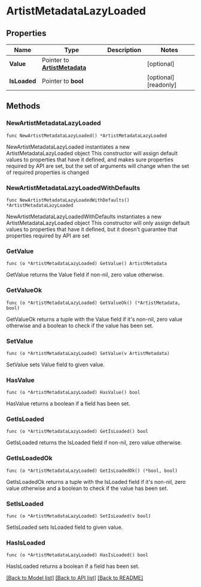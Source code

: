 # ArtistMetadataLazyLoaded

## Properties

Name | Type | Description | Notes
------------ | ------------- | ------------- | -------------
**Value** | Pointer to [**ArtistMetadata**](ArtistMetadata.md) |  | [optional] 
**IsLoaded** | Pointer to **bool** |  | [optional] [readonly] 

## Methods

### NewArtistMetadataLazyLoaded

`func NewArtistMetadataLazyLoaded() *ArtistMetadataLazyLoaded`

NewArtistMetadataLazyLoaded instantiates a new ArtistMetadataLazyLoaded object
This constructor will assign default values to properties that have it defined,
and makes sure properties required by API are set, but the set of arguments
will change when the set of required properties is changed

### NewArtistMetadataLazyLoadedWithDefaults

`func NewArtistMetadataLazyLoadedWithDefaults() *ArtistMetadataLazyLoaded`

NewArtistMetadataLazyLoadedWithDefaults instantiates a new ArtistMetadataLazyLoaded object
This constructor will only assign default values to properties that have it defined,
but it doesn't guarantee that properties required by API are set

### GetValue

`func (o *ArtistMetadataLazyLoaded) GetValue() ArtistMetadata`

GetValue returns the Value field if non-nil, zero value otherwise.

### GetValueOk

`func (o *ArtistMetadataLazyLoaded) GetValueOk() (*ArtistMetadata, bool)`

GetValueOk returns a tuple with the Value field if it's non-nil, zero value otherwise
and a boolean to check if the value has been set.

### SetValue

`func (o *ArtistMetadataLazyLoaded) SetValue(v ArtistMetadata)`

SetValue sets Value field to given value.

### HasValue

`func (o *ArtistMetadataLazyLoaded) HasValue() bool`

HasValue returns a boolean if a field has been set.

### GetIsLoaded

`func (o *ArtistMetadataLazyLoaded) GetIsLoaded() bool`

GetIsLoaded returns the IsLoaded field if non-nil, zero value otherwise.

### GetIsLoadedOk

`func (o *ArtistMetadataLazyLoaded) GetIsLoadedOk() (*bool, bool)`

GetIsLoadedOk returns a tuple with the IsLoaded field if it's non-nil, zero value otherwise
and a boolean to check if the value has been set.

### SetIsLoaded

`func (o *ArtistMetadataLazyLoaded) SetIsLoaded(v bool)`

SetIsLoaded sets IsLoaded field to given value.

### HasIsLoaded

`func (o *ArtistMetadataLazyLoaded) HasIsLoaded() bool`

HasIsLoaded returns a boolean if a field has been set.


[[Back to Model list]](../README.md#documentation-for-models) [[Back to API list]](../README.md#documentation-for-api-endpoints) [[Back to README]](../README.md)


